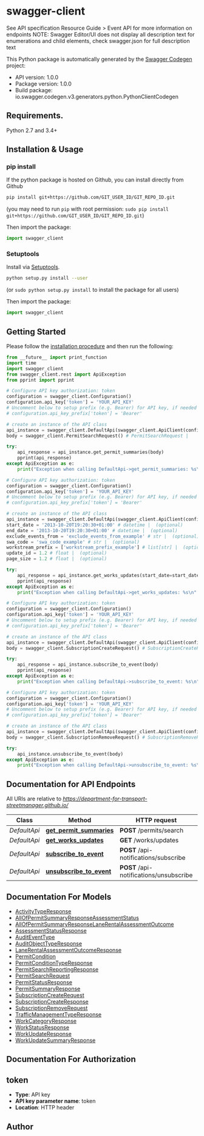 # swagger-client
See API specification Resource Guide > Event API for more information on endpoints NOTE: Swagger Editor/UI does not display all description text for enumerations and child elements, check swagger.json for full description text

This Python package is automatically generated by the [Swagger Codegen](https://github.com/swagger-api/swagger-codegen) project:

- API version: 1.0.0
- Package version: 1.0.0
- Build package: io.swagger.codegen.v3.generators.python.PythonClientCodegen

## Requirements.

Python 2.7 and 3.4+

## Installation & Usage
### pip install

If the python package is hosted on Github, you can install directly from Github

```sh
pip install git+https://github.com/GIT_USER_ID/GIT_REPO_ID.git
```
(you may need to run `pip` with root permission: `sudo pip install git+https://github.com/GIT_USER_ID/GIT_REPO_ID.git`)

Then import the package:
```python
import swagger_client 
```

### Setuptools

Install via [Setuptools](http://pypi.python.org/pypi/setuptools).

```sh
python setup.py install --user
```
(or `sudo python setup.py install` to install the package for all users)

Then import the package:
```python
import swagger_client
```

## Getting Started

Please follow the [installation procedure](#installation--usage) and then run the following:

```python
from __future__ import print_function
import time
import swagger_client
from swagger_client.rest import ApiException
from pprint import pprint

# Configure API key authorization: token
configuration = swagger_client.Configuration()
configuration.api_key['token'] = 'YOUR_API_KEY'
# Uncomment below to setup prefix (e.g. Bearer) for API key, if needed
# configuration.api_key_prefix['token'] = 'Bearer'

# create an instance of the API class
api_instance = swagger_client.DefaultApi(swagger_client.ApiClient(configuration))
body = swagger_client.PermitSearchRequest() # PermitSearchRequest | 

try:
    api_response = api_instance.get_permit_summaries(body)
    pprint(api_response)
except ApiException as e:
    print("Exception when calling DefaultApi->get_permit_summaries: %s\n" % e)

# Configure API key authorization: token
configuration = swagger_client.Configuration()
configuration.api_key['token'] = 'YOUR_API_KEY'
# Uncomment below to setup prefix (e.g. Bearer) for API key, if needed
# configuration.api_key_prefix['token'] = 'Bearer'

# create an instance of the API class
api_instance = swagger_client.DefaultApi(swagger_client.ApiClient(configuration))
start_date = '2013-10-20T19:20:30+01:00' # datetime |  (optional)
end_date = '2013-10-20T19:20:30+01:00' # datetime |  (optional)
exclude_events_from = 'exclude_events_from_example' # str |  (optional)
swa_code = 'swa_code_example' # str |  (optional)
workstream_prefix = ['workstream_prefix_example'] # list[str] |  (optional)
update_id = 1.2 # float |  (optional)
page_size = 1.2 # float |  (optional)

try:
    api_response = api_instance.get_works_updates(start_date=start_date, end_date=end_date, exclude_events_from=exclude_events_from, swa_code=swa_code, workstream_prefix=workstream_prefix, update_id=update_id, page_size=page_size)
    pprint(api_response)
except ApiException as e:
    print("Exception when calling DefaultApi->get_works_updates: %s\n" % e)

# Configure API key authorization: token
configuration = swagger_client.Configuration()
configuration.api_key['token'] = 'YOUR_API_KEY'
# Uncomment below to setup prefix (e.g. Bearer) for API key, if needed
# configuration.api_key_prefix['token'] = 'Bearer'

# create an instance of the API class
api_instance = swagger_client.DefaultApi(swagger_client.ApiClient(configuration))
body = swagger_client.SubscriptionCreateRequest() # SubscriptionCreateRequest | 

try:
    api_response = api_instance.subscribe_to_event(body)
    pprint(api_response)
except ApiException as e:
    print("Exception when calling DefaultApi->subscribe_to_event: %s\n" % e)

# Configure API key authorization: token
configuration = swagger_client.Configuration()
configuration.api_key['token'] = 'YOUR_API_KEY'
# Uncomment below to setup prefix (e.g. Bearer) for API key, if needed
# configuration.api_key_prefix['token'] = 'Bearer'

# create an instance of the API class
api_instance = swagger_client.DefaultApi(swagger_client.ApiClient(configuration))
body = swagger_client.SubscriptionRemoveRequest() # SubscriptionRemoveRequest | 

try:
    api_instance.unsubscribe_to_event(body)
except ApiException as e:
    print("Exception when calling DefaultApi->unsubscribe_to_event: %s\n" % e)
```

## Documentation for API Endpoints

All URIs are relative to *https://department-for-transport-streetmanager.github.io/*

Class | Method | HTTP request | Description
------------ | ------------- | ------------- | -------------
*DefaultApi* | [**get_permit_summaries**](docs/DefaultApi.md#get_permit_summaries) | **POST** /permits/search | 
*DefaultApi* | [**get_works_updates**](docs/DefaultApi.md#get_works_updates) | **GET** /works/updates | 
*DefaultApi* | [**subscribe_to_event**](docs/DefaultApi.md#subscribe_to_event) | **POST** /api-notifications/subscribe | 
*DefaultApi* | [**unsubscribe_to_event**](docs/DefaultApi.md#unsubscribe_to_event) | **POST** /api-notifications/unsubscribe | 

## Documentation For Models

 - [ActivityTypeResponse](docs/ActivityTypeResponse.md)
 - [AllOfPermitSummaryResponseAssessmentStatus](docs/AllOfPermitSummaryResponseAssessmentStatus.md)
 - [AllOfPermitSummaryResponseLaneRentalAssessmentOutcome](docs/AllOfPermitSummaryResponseLaneRentalAssessmentOutcome.md)
 - [AssessmentStatusResponse](docs/AssessmentStatusResponse.md)
 - [AuditEventType](docs/AuditEventType.md)
 - [AuditObjectTypeResponse](docs/AuditObjectTypeResponse.md)
 - [LaneRentalAssessmentOutcomeResponse](docs/LaneRentalAssessmentOutcomeResponse.md)
 - [PermitCondition](docs/PermitCondition.md)
 - [PermitConditionTypeResponse](docs/PermitConditionTypeResponse.md)
 - [PermitSearchReportingResponse](docs/PermitSearchReportingResponse.md)
 - [PermitSearchRequest](docs/PermitSearchRequest.md)
 - [PermitStatusResponse](docs/PermitStatusResponse.md)
 - [PermitSummaryResponse](docs/PermitSummaryResponse.md)
 - [SubscriptionCreateRequest](docs/SubscriptionCreateRequest.md)
 - [SubscriptionCreateResponse](docs/SubscriptionCreateResponse.md)
 - [SubscriptionRemoveRequest](docs/SubscriptionRemoveRequest.md)
 - [TrafficManagementTypeResponse](docs/TrafficManagementTypeResponse.md)
 - [WorkCategoryResponse](docs/WorkCategoryResponse.md)
 - [WorkStatusResponse](docs/WorkStatusResponse.md)
 - [WorkUpdateResponse](docs/WorkUpdateResponse.md)
 - [WorkUpdateSummaryResponse](docs/WorkUpdateSummaryResponse.md)

## Documentation For Authorization


## token

- **Type**: API key
- **API key parameter name**: token
- **Location**: HTTP header


## Author


